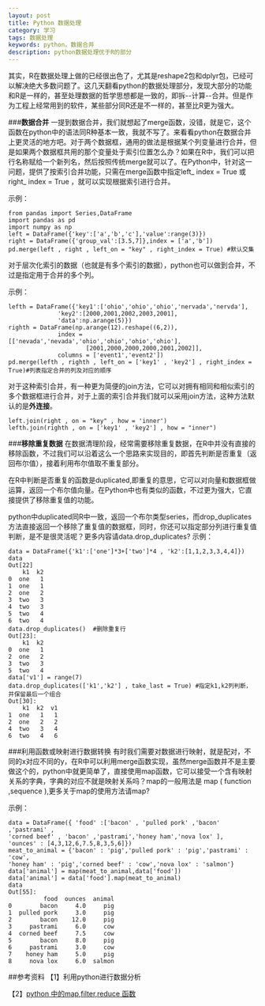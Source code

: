 ```yaml
---
layout: post
title: Python 数据处理
category: 学习
tags: 数据处理
keywords: python，数据合并
description: python数据处理优于R的部分
---
```


其实，R在数据处理上做的已经很出色了，尤其是reshape2包和dplyr包，已经可以解决绝大多数问题了。这几天翻看python的数据处理部分，发现大部分的功能和R是一样的，甚至处理数据的哲学思想都是一致的，即拆--计算--合并。但是作为工程上经常用到的软件，某些部分同R还是不一样的，甚至比R更为强大。

###**数据合并**
一提到数据合并，我们就想起了merge函数，没错，就是它，这个函数在python中的语法同R种基本一致，我就不写了。来看看python在数据合并上更灵活的地方吧。对于两个数据框，通用的做法是根据某个列变量进行合并，但是如果两个数据框共用的那个变量处于索引位置怎么办？如果在R中，我们可以把行名称赋给一个新列名，然后按照传统merge就可以了。在Python中，针对这一问题，提供了按索引合并功能，只需在merge函数中指定left_ index = True 或right_ index = True ，就可以实现根据索引进行合并。

示例：

    from pandas import Series,DataFrame
    import pandas as pd
    import numpy as np
    left = DataFrame({'key':['a','b','c'],'value':range(3)})
    right = DataFrame({'group_val':[3.5,7]},index = ['a','b'])
    pd.merge(left , right , left_on = "key" , right_index = True) #默认交集

对于层次化索引的数据（也就是有多个索引的数据），python也可以做到合并，不过是指定用于合并的多个列。

示例：
 
    lefth = DataFrame({'key1':['ohio','ohio','ohio','nervada','nervda'],
                  'key2':[2000,2001,2002,2003,2001],
                  'data':np.arange(5)})
    righth = DataFrame(np.arange(12).reshape((6,2)),
                  index = [['nevada','nevada','ohio','ohio','ohio','ohio'],
                          [2001,2000,2000,2000,2001,2002]],
                  columns = ['event1','event2'])
    pd.merge(lefth , righth , left_on = ['key1' , 'key2'] , right_index = True)#列表指定合并的列及对应的顺序
    
对于这种索引合并，有一种更为简便的join方法，它可以对拥有相同和相似索引的多个数据框进行合并，对于上面的索引合并我们就可以采用join方法，这种方法默认的是**外连接**。

    left.join(right , on = "key" , how = 'inner')
    lefth.join(righth , on = ['key1' , 'key2'] , how = "inner")

###**移除重复数据**
在数据清理阶段，经常需要移除重复数据，在R中并没有直接的移除函数，不过我们可以沿着这么一个思路来实现目的，即首先判断是否重复（返回布尔值），接着利用布尔值取不重复部分。

在R中判断是否重复的函数是duplicated,即重复的意思，它可以对向量和数据框做运算，返回一个布尔值向量。在Python中也有类似的函数，不过更为强大，它直接提供了移除重复值的功能。

python中duplicated同R中一致，返回一个布尔类型series，而drop_duplicates方法直接返回一个移除了重复值的数据框，同时，你还可以指定部分列进行重复值判断，是不是很灵活呢？更多内容请data.drop_duplicates?
示例：

    data = DataFrame({'k1':['one']*3+['two']*4 , 'k2':[1,1,2,3,3,4,4]})
    data
    Out[22]
        k1  k2
    0  one   1
    1  one   1
    2  one   2
    3  two   3
    4  two   3
    5  two   4
    6  two   4
    data.drop_duplicates()  #删除重复行
    Out[23]: 
        k1  k2
    0  one   1
    2  one   2
    3  two   3
    5  two   4
    data['v1'] = range(7)
    data.drop_duplicates(['k1','k2'] , take_last = True) #指定k1,k2列判断，并保留最后一个组合
    Out[30]: 
        k1  k2  v1
    1  one   1   1
    2  one   2   2
    4  two   3   4
    6  two   4   6

###利用函数或映射进行数据转换
有时我们需要对数据进行映射，就是配对，不同的x对应不同的y，在R中可以利用merge函数实现，虽然merge函数并不是主要做这个的，python中就更简单了，直接使用map函数，它可以接受一个含有映射关系的字典，字典的对应不就是映射关系吗？map的一般用法是 map ( function ,sequence ),更多关于map的使用方法请map?

示例：

    data = DataFrame({ 'food' :['bacon' , 'pulled pork' ,'bacon' ,'pastrami' ,
    'corned beef' , 'bacon' ,'pastrami','honey ham','nova lox' ],
    'ounces' : [4,3,12,6,7.5,8,3,5,6]})
    meat_to_animal = {'bacon' : 'pig','pulled pork' : 'pig','pastrami' : 'cow',
    'honey ham' : 'pig','corned beef' : 'cow','nova lox' : 'salmon'}
    data['animal'] = map(meat_to_animal,data['food'])
    data['animal'] = data['food'].map(meat_to_animal)
    data
    Out[55]: 
              food  ounces  animal
    0        bacon     4.0     pig
    1  pulled pork     3.0     pig
    2        bacon    12.0     pig
    3     pastrami     6.0     cow
    4  corned beef     7.5     cow
    5        bacon     8.0     pig
    6     pastrami     3.0     cow
    7    honey ham     5.0     pig
    8     nova lox     6.0  salmon



##参考资料
【1】利用python进行数据分析

【2】[python 中的map,filter,reduce 函数](http://blog.sina.com.cn/s/blog_45ac0d0a010191rb.html)